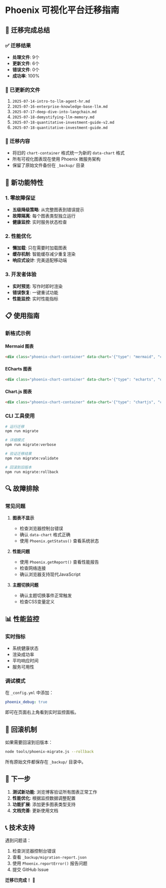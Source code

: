 # Phoenix 可视化平台迁移指南

## 🚀 迁移完成总结

### ✅ 迁移结果
- **处理文件**: 9个
- **更新文件**: 6个
- **错误文件**: 0个
- **成功率**: 100%

### 📁 已更新的文件
1. `2025-07-14-intro-to-llm-agent-hr.md`
2. `2025-07-16-enterprise-knowledge-base-llm.md`
3. `2025-07-17-deep-dive-into-langchain.md`
4. `2025-07-18-demystifying-llm-memory.md`
5. `2025-07-18-quantitative-investment-guide-v2.md`
6. `2025-07-18-quantitative-investment-guide.md`

### 🔧 迁移内容
- 将旧的 `chart-container` 格式统一为新的 `data-chart` 格式
- 所有可视化图表现在使用 Phoenix 微服务架构
- 保留了原始文件备份在 `_backup/` 目录

## 🎯 新功能特性

### 1. 零故障保证
- **五级降级策略**: 从完整图表到错误提示
- **故障隔离**: 每个图表类型独立运行
- **健康监控**: 实时服务状态检查

### 2. 性能优化
- **懒加载**: 只在需要时加载图表
- **缓存机制**: 智能缓存减少重复渲染
- **响应式设计**: 完美适配移动端

### 3. 开发者体验
- **实时预览**: 写作时即时渲染
- **错误恢复**: 一键重试功能
- **性能监控**: 实时性能指标

## 📋 使用指南

### 新格式示例

#### Mermaid 图表
```html
<div class="phoenix-chart-container" data-chart='{"type": "mermaid", "code": "graph TD\\n    A[开始] --> B[结束]"}'></div>
```

#### ECharts 图表
```html
<div class="phoenix-chart-container" data-chart='{"type": "echarts", "options": {"title": {"text": "示例图表"}, "series": [{"data": [1, 2, 3], "type": "bar"}]}}'></div>
```

#### Chart.js 图表
```html
<div class="phoenix-chart-container" data-chart='{"type": "chartjs", "config": {"type": "line", "data": {"labels": ["A", "B", "C"], "datasets": [{"data": [1, 2, 3]}]}}}'></div>
```

### CLI 工具使用

```bash
# 运行迁移
npm run migrate

# 详细模式
npm run migrate:verbose

# 验证迁移结果
npm run migrate:validate

# 回滚到旧版本
npm run migrate:rollback
```

## 🔍 故障排除

### 常见问题

1. **图表不显示**
   - 检查浏览器控制台错误
   - 确认 `data-chart` 格式正确
   - 使用 `Phoenix.getStatus()` 查看系统状态

2. **性能问题**
   - 使用 `Phoenix.getReport()` 查看性能报告
   - 检查网络连接
   - 确认浏览器支持现代JavaScript

3. **主题切换问题**
   - 确认主题切换事件正常触发
   - 检查CSS变量定义

## 📊 性能监控

### 实时指标
- 系统健康状态
- 渲染成功率
- 平均响应时间
- 服务可用性

### 调试模式
在 `_config.yml` 中添加：
```yaml
phoenix_debug: true
```
即可在页面右上角看到实时监控面板。

## 🔄 回滚机制

如果需要回滚到旧版本：
```bash
node tools/phoenix-migrate.js --rollback
```

所有原始文件都保存在 `_backup/` 目录中。

## 🎉 下一步

1. **测试新功能**: 浏览博客验证所有图表正常工作
2. **性能优化**: 根据监控数据调整配置
3. **功能扩展**: 添加更多图表类型支持
4. **文档完善**: 更新使用文档

## 📞 技术支持

遇到问题请：
1. 检查浏览器控制台错误
2. 查看 `_backup/migration-report.json`
3. 使用 `Phoenix.reportError()` 报告问题
4. 提交 GitHub Issue

**迁移已完成！** 🎉
